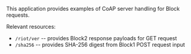 This application provides examples of CoAP server handling for Block requests.

Relevant resources:

  * `/riot/ver` -- provides Block2 response payloads for GET request
  * `/sha256` -- provides SHA-256 digest from Block1 POST request input
